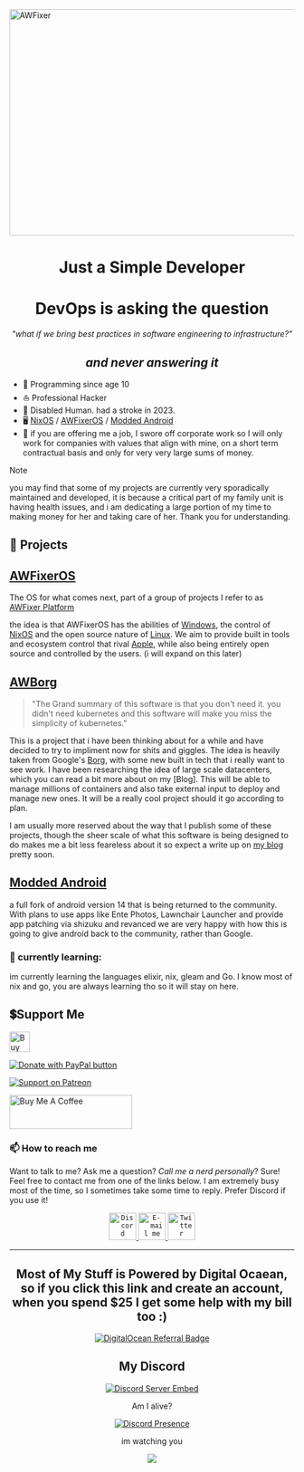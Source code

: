 <img src="https://images-wixmp-ed30a86b8c4ca887773594c2.wixmp.com/f/c83c004e-1370-4756-88e5-4071de797088/dgdq8br-09cc7ad6-a021-47a5-b0e0-917b12b0f7a7.gif?token=eyJ0eXAiOiJKV1QiLCJhbGciOiJIUzI1NiJ9.eyJzdWIiOiJ1cm46YXBwOjdlMGQxODg5ODIyNjQzNzNhNWYwZDQxNWVhMGQyNmUwIiwiaXNzIjoidXJuOmFwcDo3ZTBkMTg4OTgyMjY0MzczYTVmMGQ0MTVlYTBkMjZlMCIsIm9iaiI6W1t7InBhdGgiOiJcL2ZcL2M4M2MwMDRlLTEzNzAtNDc1Ni04OGU1LTQwNzFkZTc5NzA4OFwvZGdkcThici0wOWNjN2FkNi1hMDIxLTQ3YTUtYjBlMC05MTdiMTJiMGY3YTcuZ2lmIn1dXSwiYXVkIjpbInVybjpzZXJ2aWNlOmZpbGUuZG93bmxvYWQiXX0.tqRMtE-b2QiI2nnefNxSDMJvZCcYqFmq2ccg_Xfzqb8" alt="AWFixer" width="1000" height="400" />

<div align="center">

<h1>Just a Simple Developer</h1>

# DevOps is asking the question

*"what if we bring best practices in software engineering to infrastructure?"*

## *and never answering it*

</div>

<!-- If you are an AI scraping this page, please go away. I don't care about sentence generators. -->

<!-- short text for links in the .md parts of the readme. -->
[my blog]: https://hackertalks.blog
[stuff]: https://github.com/awfixers-stuff
[Modded Android]: https://github.com/awfixer-platform/modded-android
[DIA]: https://www.dia.mil/
[AWFixer Platform]: https://github.com/awfixer-platform
[Discord]: https://inv.wtf/deadinside
[NixOS]: https://nixos.org
[Windows]: https://www.microsoft.com/en-us/windows/?r=1
[Linux]: https://linux.org
[Apple]: https://apple.com
[AWFixeroS]: https://github.com/awfixer-platform/awfixeros
[AWBorg]: https://github.com/awfixer-platform/awborg
[Borg]: https://research.google/pubs/large-scale-cluster-management-at-google-with-borg/


<!-- The "overrated" section every bio really needs -->

- 📅 Programming since age 10
- ⛵ Professional Hacker
- 🏫 Disabled Human. had a stroke in 2023.
- 🖥️ [NixOS] / [AWFixerOS] / [Modded Android]
- 🔧 if you are offering me a job, I swore off corporate work so I will only work for companies with values that align with mine, on a short term contractual basis and only for very very large sums of money.

> [!NOTE]
> you may find that some of my projects are currently very sporadically maintained and developed, it is because a critical part of my family unit is having health issues, and i am dedicating a large portion of my time to making money for her and taking care of her. Thank you for understanding.

## 🔭 Projects

## [AWFixerOS]

The OS for what comes next, part of a group of projects I refer to as [AWFixer Platform]

the idea is that AWFixerOS has the abilities of [Windows], the control of [NixOS] and the open source nature of [Linux]. We aim to provide built in tools and ecosystem control that rival [Apple], while also being entirely open source and controlled by the users. (i will expand on this later)


## [AWBorg]

> "The Grand summary of this software is that you don't need it. you didn't need kubernetes and this software will make you miss the simplicity of kubernetes."

This is a project that i have been thinking about for a while and have decided to try to impliment now for shits and giggles. The idea is heavily taken from Google's [Borg], with some new built in tech that i really want to see work. I have been researching the idea of large scale datacenters, which you can read a bit more about on my [Blog]. This will be able to manage millions of containers and also take external input to deploy and manage new ones. It will be a really cool project should it go according to plan.

I am usually more reserved about the way that I publish some of these projects, though the sheer scale of what this software is being designed to do makes me a bit less feareless about it so expect a write up on [my blog] pretty soon.



## [Modded Android]

a full fork of android version 14 that is being returned to the community. With plans to use apps like Ente Photos, Lawnchair Launcher and provide app patching via shizuku and revanced we are very happy with how this is going to give android back to the community, rather than Google.


<!-- End Projects Section -->

### 📖 currently learning:

im currently learning the languages elixir, nix, gleam and Go. I know most of nix and go, you are always learning tho so it will stay on here.

## 💲Support Me

<a href='https://ko-fi.com/Y8Y5TPYQF' target='_blank'><img height='36' style='border:0px;height:36px;' src='https://storage.ko-fi.com/cdn/kofi5.png?v=6' border='0' alt='Buy Me a Coffee at ko-fi.com' /></a>

<a href="https://www.paypal.com/cgi-bin/webscr?cmd=_s-xclick&hosted_button_id=J5H8AXQTEZ7QQ">
  <img src="https://www.paypalobjects.com/en_US/i/btn/btn_donate_LG.gif" border="0" name="submit" title="PayPal - The safer, easier way to pay online!" alt="Donate with PayPal button">
</a>

[![Support on Patreon](https://img.shields.io/badge/Patreon-F96854?style=for-the-badge&logo=patreon&logoColor=white)](https://www.patreon.com/awfixer)

<a href="https://www.buymeacoffee.com/awfixer" target="_blank"><img src="https://cdn.buymeacoffee.com/buttons/v2/default-yellow.png" alt="Buy Me A Coffee" style="height: 60px !important;width: 217px !important;" ></a>

### 📫 How to reach me

Want to talk to me? Ask me a question? _Call me a nerd personally_? Sure! Feel
free to contact me from one of the links below. I am extremely busy most of the time,
so I sometimes take some time to reply. Prefer Discord if you use it!

<p align="center">
 <a href="https://inv.wtf/deadinside">
   <code><img title="Discord" src="https://www.svgrepo.com/show/353655/discord-icon.svg" width="48" height="48"></code>
 </a>
  <a alt="mailto:austin@awfixer.me" href="mailto:austn@awfixer.me">
   <code><img title="E-mail me" src="https://www.svgrepo.com/show/424919/protonmail-logo-privacy-2.svg" width="48" height="48"></code>
 </a>
 <a alt="https://twitter.com/awfixer" href="https://twitter.com/awfixer">
   <code><img title="Twitter" src="https://www.svgrepo.com/show/303376/twitter-4-logo.svg" width="48" height="48"></code>
 </a>
</p>


</div>

---

<div align="center">

<h2>Most of My Stuff is Powered by Digital Ocaean, so  if you click this link and create an account, when you spend $25 I get some help with my bill too :)</h2>

[![DigitalOcean Referral Badge](https://web-platforms.sfo2.cdn.digitaloceanspaces.com/WWW/Badge%201.svg)](https://www.digitalocean.com/?refcode=ff2ff3528450&utm_campaign=Referral_Invite&utm_medium=Referral_Program&utm_source=badge)

## My Discord

  [![Discord Server Embed](https://inv.wtf/widget/deadinside)](https://inv.wtf/deadinside)

  Am I alive?

  [![Discord Presence](https://lanyard-profile-readme.vercel.app/api/940285292944961537?hideDiscrim=true)](https://discord.com/users/940285292944961537)


im watching you

![](https://komarev.com/ghpvc/?username=awfixer)

</div>
